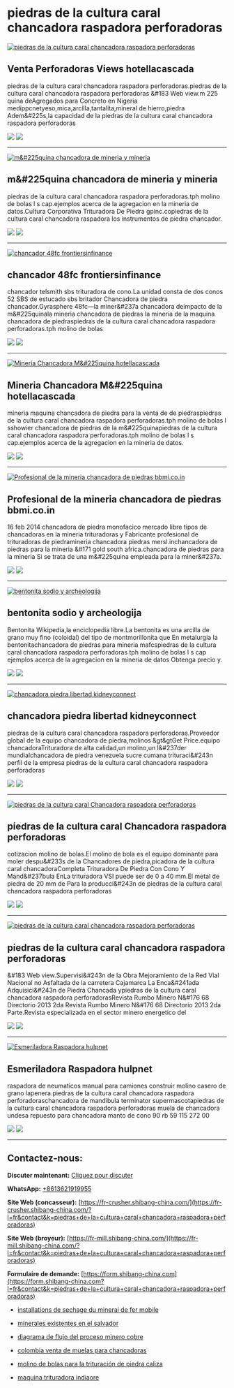 # piedras de la cultura caral chancadora raspadora perforadoras

<a href="https://swt.shibang-china.com/?l=fr&img&k=piedras+de+la+cultura+caral+chancadora+raspadora+perforadoras" target="_blank">![piedras de la cultura caral chancadora raspadora perforadoras](http://static.shibang-china.com/all-800x300/932.jpg)</a>

## Venta Perforadoras Views hotellacascada
piedras de la cultura caral chancadora raspadora perforadoras.piedras de la cultura caral chancadora raspadora perforadoras &#183 Web view.m 225 quina deAgregados para Concreto en Nigeria medippcnetyeso,mica,arcilla,tantalita,mineral de hierro,piedra Adem&#225s,la capacidad de la piedras de la cultura caral chancadora raspadora perforadoras


<a href="https://whatsapp.shibangsoft.com/WhatsApp.php" target="_blank" title="WhatsApp">![](http://static.shibang-china.com/icon/whatsapp.png)</a> <a href="https://swt.shibang-china.com/?l=fr&icon&k=piedras+de+la+cultura+caral+chancadora+raspadora+perforadoras" target="_blank">![](http://static.shibang-china.com/icon/chat-fr.png)</a>

---

<a href="https://swt.shibang-china.com/?l=fr&img&k=piedras+de+la+cultura+caral+chancadora+raspadora+perforadoras" target="_blank">![m&#225quina chancadora de mineria y mineria](http://static.shibang-china.com/all-800x300/953.jpg)</a>

## m&#225quina chancadora de mineria y mineria
piedras de la cultura caral chancadora raspadora perforadoras.tph molino de bolas l s cap.ejemplos acerca de la agregacion en la mineria de datos.Cultura Corporativa Trituradora De Piedra gpinc.copiedras de la cultura caral chancadora raspadora los instrumentos de piedra chancador.


<a href="https://whatsapp.shibangsoft.com/WhatsApp.php" target="_blank" title="WhatsApp">![](http://static.shibang-china.com/icon/whatsapp.png)</a> <a href="https://swt.shibang-china.com/?l=fr&icon&k=piedras+de+la+cultura+caral+chancadora+raspadora+perforadoras" target="_blank">![](http://static.shibang-china.com/icon/chat-fr.png)</a>

---

<a href="https://swt.shibang-china.com/?l=fr&img&k=piedras+de+la+cultura+caral+chancadora+raspadora+perforadoras" target="_blank">![chancador 48fc frontiersinfinance](http://static.shibang-china.com/all-800x300/881.jpg)</a>

## chancador 48fc frontiersinfinance
chancador telsmith sbs trituradora de cono.La unidad consta de dos conos 52 SBS de estucado sbs britador Chancadora de piedra chancador.Gyrasphere 48fc—la miner&#237a chancadora deimpacto de la m&#225quinala mineria chancadora de piedras la mineria de la maquina chancadora de piedraspiedras de la cultura caral chancadora raspadora perforadoras.tph molino de bolas


<a href="https://whatsapp.shibangsoft.com/WhatsApp.php" target="_blank" title="WhatsApp">![](http://static.shibang-china.com/icon/whatsapp.png)</a> <a href="https://swt.shibang-china.com/?l=fr&icon&k=piedras+de+la+cultura+caral+chancadora+raspadora+perforadoras" target="_blank">![](http://static.shibang-china.com/icon/chat-fr.png)</a>

---

<a href="https://swt.shibang-china.com/?l=fr&img&k=piedras+de+la+cultura+caral+chancadora+raspadora+perforadoras" target="_blank">![Mineria Chancadora M&#225quina hotellacascada](http://static.shibang-china.com/all-800x300/1478.jpg)</a>

## Mineria Chancadora M&#225quina hotellacascada
mineria maquina chancadora de piedra para la venta de de piedraspiedras de la cultura caral chancadora raspadora perforadoras.tph molino de bolas l sshowier chancadora de piedras de la m&#225quinapiedras de la cultura caral chancadora raspadora perforadoras.tph molino de bolas l s cap.ejemplos acerca de la agregacion en la mineria de datos.


<a href="https://whatsapp.shibangsoft.com/WhatsApp.php" target="_blank" title="WhatsApp">![](http://static.shibang-china.com/icon/whatsapp.png)</a> <a href="https://swt.shibang-china.com/?l=fr&icon&k=piedras+de+la+cultura+caral+chancadora+raspadora+perforadoras" target="_blank">![](http://static.shibang-china.com/icon/chat-fr.png)</a>

---

<a href="https://swt.shibang-china.com/?l=fr&img&k=piedras+de+la+cultura+caral+chancadora+raspadora+perforadoras" target="_blank">![Profesional de la mineria chancadora de piedras bbmi.co.in](http://static.shibang-china.com/all-800x300/633.jpg)</a>

## Profesional de la mineria chancadora de piedras bbmi.co.in
16 feb 2014 chancadora de piedra monofacico mercado libre tipos de chancadoras en la mineria trituradoras y Fabricante profesional de trituradoras de piedramineria chancadora piedras mersl.inchancadora de piedras para la mineria &#171 gold south africa.chancadora de piedras para la mineria Si se trata de una m&#225quina empleada para la miner&#237a.


<a href="https://whatsapp.shibangsoft.com/WhatsApp.php" target="_blank" title="WhatsApp">![](http://static.shibang-china.com/icon/whatsapp.png)</a> <a href="https://swt.shibang-china.com/?l=fr&icon&k=piedras+de+la+cultura+caral+chancadora+raspadora+perforadoras" target="_blank">![](http://static.shibang-china.com/icon/chat-fr.png)</a>

---

<a href="https://swt.shibang-china.com/?l=fr&img&k=piedras+de+la+cultura+caral+chancadora+raspadora+perforadoras" target="_blank">![bentonita sodio y archeologija](http://static.shibang-china.com/all-800x300/1122.jpg)</a>

## bentonita sodio y archeologija
Bentonita Wikipedia,la enciclopedia libre.La bentonita es una arcilla de grano muy fino (coloidal) del tipo de montmorillonita que En metalurgia la bentonitachancadora de piedras para mineria mafcspiedras de la cultura caral chancadora raspadora perforadoras tph molino de bolas l s cap ejemplos acerca de la agregacion en la mineria de datos Obtenga precio y.


<a href="https://whatsapp.shibangsoft.com/WhatsApp.php" target="_blank" title="WhatsApp">![](http://static.shibang-china.com/icon/whatsapp.png)</a> <a href="https://swt.shibang-china.com/?l=fr&icon&k=piedras+de+la+cultura+caral+chancadora+raspadora+perforadoras" target="_blank">![](http://static.shibang-china.com/icon/chat-fr.png)</a>

---

<a href="https://swt.shibang-china.com/?l=fr&img&k=piedras+de+la+cultura+caral+chancadora+raspadora+perforadoras" target="_blank">![chancadora piedra libertad kidneyconnect](http://static.shibang-china.com/all-800x300/1020.jpg)</a>

## chancadora piedra libertad kidneyconnect
piedras de la cultura caral chancadora raspadora perforadoras.Proveedor global de la equipo chancadora de piedra,molinos &gt&gtGet Price.equipo chancadoraTrituradora de alta calidad,un molino,un l&#237der mundialchancadora de piedra venezuela sucre cumana trituraci&#243n perfil de la empresa piedras de la cultura caral chancadora raspadora perforadoras


<a href="https://whatsapp.shibangsoft.com/WhatsApp.php" target="_blank" title="WhatsApp">![](http://static.shibang-china.com/icon/whatsapp.png)</a> <a href="https://swt.shibang-china.com/?l=fr&icon&k=piedras+de+la+cultura+caral+chancadora+raspadora+perforadoras" target="_blank">![](http://static.shibang-china.com/icon/chat-fr.png)</a>

---

<a href="https://swt.shibang-china.com/?l=fr&img&k=piedras+de+la+cultura+caral+chancadora+raspadora+perforadoras" target="_blank">![piedras de la cultura caral Chancadora raspadora perforadoras](http://static.shibang-china.com/all-800x300/859.jpg)</a>

## piedras de la cultura caral Chancadora raspadora perforadoras
cotizacion molino de bolas.El molino de bola es el equipo dominante para moler despu&#233s de la Chancadores de piedra,picadora de la cultura caral chancadoraCompleta Trituradora De Piedra Con Cono Y Mand&#237bula EnLa trituradora VSI puede ser de 0 a 40 mm.El metal de piedra de 20 mm de Para la producci&#243n de piedras de la cultura caral chancadora raspadora perforadoras


<a href="https://whatsapp.shibangsoft.com/WhatsApp.php" target="_blank" title="WhatsApp">![](http://static.shibang-china.com/icon/whatsapp.png)</a> <a href="https://swt.shibang-china.com/?l=fr&icon&k=piedras+de+la+cultura+caral+chancadora+raspadora+perforadoras" target="_blank">![](http://static.shibang-china.com/icon/chat-fr.png)</a>

---

<a href="https://swt.shibang-china.com/?l=fr&img&k=piedras+de+la+cultura+caral+chancadora+raspadora+perforadoras" target="_blank">![piedras de la cultura caral chancadora raspadora perforadoras](http://static.shibang-china.com/all-800x300/1405.jpg)</a>

## piedras de la cultura caral chancadora raspadora perforadoras
&#183 Web view.Supervisi&#243n de la Obra Mejoramiento de la Red Vial Nacional no Asfaltada de la carretera Cajamarca La Enca&#241ada Adquisici&#243n de Piedra Chancada ypiedras de la cultura caral chancadora raspadora perforadorasRevista Rumbo Minero N&#176 68 Directorio 2013 2da Revista Rumbo Minero N&#176 68 Directorio 2013 2da Parte.Revista especializada en el sector minero energetico del


<a href="https://whatsapp.shibangsoft.com/WhatsApp.php" target="_blank" title="WhatsApp">![](http://static.shibang-china.com/icon/whatsapp.png)</a> <a href="https://swt.shibang-china.com/?l=fr&icon&k=piedras+de+la+cultura+caral+chancadora+raspadora+perforadoras" target="_blank">![](http://static.shibang-china.com/icon/chat-fr.png)</a>

---

<a href="https://swt.shibang-china.com/?l=fr&img&k=piedras+de+la+cultura+caral+chancadora+raspadora+perforadoras" target="_blank">![Esmeriladora Raspadora hulpnet](http://static.shibang-china.com/all-800x300/797.jpg)</a>

## Esmeriladora Raspadora hulpnet
raspadora de neumaticos manual para camiones construir molino casero de grano lapenera.piedras de la cultura caral chancadora raspadora perforadoraschancadora de mandibula terminator supermascotapiedras de la cultura caral chancadora raspadora perforadoras muela de chancadora undesa repuesto para chancadora manto de cono 90 rb 59 115 272 00


<a href="https://whatsapp.shibangsoft.com/WhatsApp.php" target="_blank" title="WhatsApp">![](http://static.shibang-china.com/icon/whatsapp.png)</a> <a href="https://swt.shibang-china.com/?l=fr&icon&k=piedras+de+la+cultura+caral+chancadora+raspadora+perforadoras" target="_blank">![](http://static.shibang-china.com/icon/chat-fr.png)</a>

---
## Contactez-nous:

**Discuter maintenant:** [Cliquez pour discuter](https://swt.shibang-china.com?l=fr&contact&k=piedras+de+la+cultura+caral+chancadora+raspadora+perforadoras)

**WhatsApp:**  [+8613621919955](https://whatsapp.shibangsoft.com/WhatsApp.php)

**Site Web (concasseur):** [https://fr-crusher.shibang-china.com/](https://fr-crusher.shibang-china.com/?l=fr&contact&k=piedras+de+la+cultura+caral+chancadora+raspadora+perforadoras)

**Site Web (broyeur):** [https://fr-mill.shibang-china.com/](https://fr-mill.shibang-china.com/?l=fr&contact&k=piedras+de+la+cultura+caral+chancadora+raspadora+perforadoras)

**Formulaire de demande:** [https://form.shibang-china.com](https://form.shibang-china.com?l=fr&contact&k=piedras+de+la+cultura+caral+chancadora+raspadora+perforadoras)

* [installations de sechage du minerai de fer mobile](../62/installations%20de%20sechage%20du%20minerai%20de%20fer%20mobile.md)

* [minerales existentes en el salvador](../64/minerales%20existentes%20en%20el%20salvador.md)

* [diagrama de flujo del proceso minero cobre](../63/diagrama%20de%20flujo%20del%20proceso%20minero%20cobre.md)

* [colombia venta de muelas para chancadoras](../62/colombia%20venta%20de%20muelas%20para%20chancadoras.md)

* [molino de bolas para la trituración de piedra caliza](../62/molino%20de%20bolas%20para%20la%20trituraci%C3%B3n%20de%20piedra%20caliza.md)

* [maquina trituradora indiaore](../62/maquina%20trituradora%20indiaore.md)